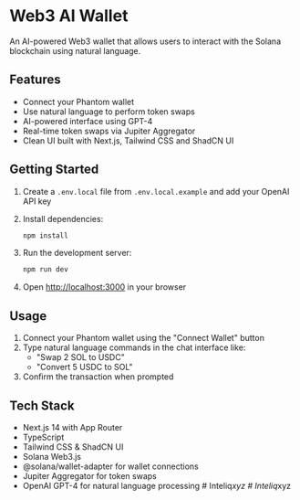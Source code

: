 # Web3 AI Wallet

An AI-powered Web3 wallet that allows users to interact with the Solana blockchain using natural language.

## Features

- Connect your Phantom wallet
- Use natural language to perform token swaps
- AI-powered interface using GPT-4
- Real-time token swaps via Jupiter Aggregator
- Clean UI built with Next.js, Tailwind CSS and ShadCN UI

## Getting Started

1. Create a `.env.local` file from `.env.local.example` and add your OpenAI API key

2. Install dependencies:
   ```bash
   npm install
   ```

3. Run the development server:
   ```bash
   npm run dev
   ```

4. Open [http://localhost:3000](http://localhost:3000) in your browser

## Usage

1. Connect your Phantom wallet using the "Connect Wallet" button
2. Type natural language commands in the chat interface like:
   - "Swap 2 SOL to USDC"
   - "Convert 5 USDC to SOL"
3. Confirm the transaction when prompted

## Tech Stack

- Next.js 14 with App Router
- TypeScript
- Tailwind CSS & ShadCN UI
- Solana Web3.js
- @solana/wallet-adapter for wallet connections
- Jupiter Aggregator for token swaps
- OpenAI GPT-4 for natural language processing
#   I n t e l i q _ x y z  
 #   I n t e l i q _ x y z  
 